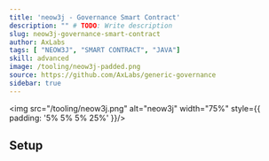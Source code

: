 ```yaml
---
title: 'neow3j - Governance Smart Contract'
description: "" # TODO: Write description
slug: neow3j-governance-smart-contract
author: AxLabs
tags: [ "NEOW3J", "SMART CONTRACT", "JAVA"]
skill: advanced
image: /tooling/neow3j-padded.png
source: https://github.com/AxLabs/generic-governance
sidebar: true
---
```


<img src="/tooling/neow3j.png" alt="neow3j" width="75%" style={{ padding: '5% 5% 5% 25%' }}/> 

## Setup 

